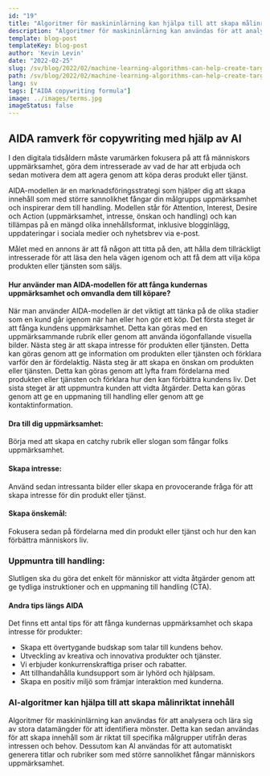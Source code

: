 ```yaml
---
id: "19"
title: "Algoritmer för maskininlärning kan hjälpa till att skapa målinriktat innehåll"
description: "Algoritmer för maskininlärning kan användas för att analysera och lära sig av stora datamängder för att identifiera mönster. Detta kan sedan användas för att skapa innehåll som är riktat till specifika målgrupper utifrån deras intressen. Genom att använda maskininlärning kan företag skapa innehåll som är mer relevant för deras kunder och som bidrar till ökad försäljning."
template: blog-post
templateKey: blog-post
author: 'Kevin Levin'
date: "2022-02-25"
slug: /sv/blog/2022/02/machine-learning-algorithms-can-help-create-targeted-content
path: /sv/blog/2022/02/machine-learning-algorithms-can-help-create-targeted-content
lang: sv
tags: ["AIDA copywriting formula"]
image: ../images/terms.jpg
imageStatus: false
---
```

## AIDA ramverk för copywriting med hjälp av AI

I den digitala tidsåldern måste varumärken fokusera på att få människors uppmärksamhet, göra dem intresserade av vad de har att erbjuda och sedan motivera dem att agera genom att köpa deras produkt eller tjänst.

AIDA-modellen är en marknadsföringsstrategi som hjälper dig att skapa innehåll som med större sannolikhet fångar din målgrupps uppmärksamhet och inspirerar dem till handling. Modellen står för Attention, Interest, Desire och Action (uppmärksamhet, intresse, önskan och handling) och kan tillämpas på en mängd olika innehållsformat, inklusive blogginlägg, uppdateringar i sociala medier och nyhetsbrev via e-post.

Målet med en annons är att få någon att titta på den, att hålla dem tillräckligt intresserade för att läsa den hela vägen igenom och att få dem att vilja köpa produkten eller tjänsten som säljs.



#### Hur använder man AIDA-modellen för att fånga kundernas uppmärksamhet och omvandla dem till köpare?

När man använder AIDA-modellen är det viktigt att tänka på de olika stadier som en kund går igenom när han eller hon gör ett köp. Det första steget är att fånga kundens uppmärksamhet. Detta kan göras med en uppmärksammande rubrik eller genom att använda iögonfallande visuella bilder. Nästa steg är att skapa intresse för produkten eller tjänsten. Detta kan göras genom att ge information om produkten eller tjänsten och förklara varför den är fördelaktig. Nästa steg är att skapa en önskan om produkten eller tjänsten. Detta kan göras genom att lyfta fram fördelarna med produkten eller tjänsten och förklara hur den kan förbättra kundens liv. Det sista steget är att uppmuntra kunden att vidta åtgärder. Detta kan göras genom att ge en uppmaning till handling eller genom att ge kontaktinformation.




#### Dra till dig uppmärksamhet:

Börja med att skapa en catchy rubrik eller slogan som fångar folks uppmärksamhet.


#### Skapa intresse:

Använd sedan intressanta bilder eller skapa en provocerande fråga för att skapa intresse för din produkt eller tjänst.


#### Skapa önskemål:

Fokusera sedan på fördelarna med din produkt eller tjänst och hur den kan förbättra människors liv.

### Uppmuntra till handling:


Slutligen ska du göra det enkelt för människor att vidta åtgärder genom att ge tydliga instruktioner och en uppmaning till handling (CTA).



#### Andra tips längs AIDA

Det finns ett antal tips för att fånga kundernas uppmärksamhet och skapa intresse för produkter:

- Skapa ett övertygande budskap som talar till kundens behov.
- Utveckling av kreativa och innovativa produkter och tjänster.
- Vi erbjuder konkurrenskraftiga priser och rabatter.
- Att tillhandahålla kundsupport som är lyhörd och hjälpsam.
- Skapa en positiv miljö som främjar interaktion med kunderna.



### AI-algoritmer kan hjälpa till att skapa målinriktat innehåll
Algoritmer för maskininlärning kan användas för att analysera och lära sig av stora datamängder för att identifiera mönster. Detta kan sedan användas för att skapa innehåll som är riktat till specifika målgrupper utifrån deras intressen och behov. Dessutom kan AI användas för att automatiskt generera titlar och rubriker som med större sannolikhet fångar människors uppmärksamhet.
